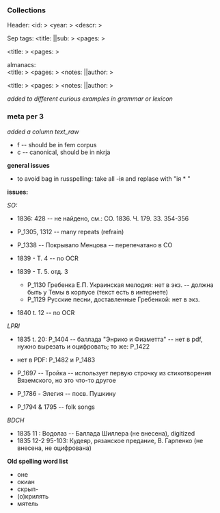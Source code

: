 ### Collections

Header:
<id: >
<year: >
<descr:  >


Sep tags:
<title: ||sub: >
<pages: >
  
<title: >
<pages: >

<genre title: >
<notes: >
  
almanacs:  
<title: >
<pages: >
<notes: ||author: >

  

<title: >
<pages: >
<notes: ||author: >
  
*added <sic> to different curious examples in grammar or lexicon*

### meta per 3
  
*added a column text_raw*  
* f -- should be in fem corpus
* c -- canonical, should be in nkrja
  
**general issues**
* to avoid bag in russpelling: take all -iя and replase with "iя * "
  

**issues:**  
  
*SO:*
* 1836: 428 -- не найдено, см.: СО. 1836. Ч. 179. 33. 354-356
  

* P_1305, 1312 -- many repeats (refrain)
* P_1338 -- Покрывало Менцова -- перепечатано в СО
  

* 1839 - T. 4 -- no OCR  

* 1839 - Т. 5. отд. 3
	* Р_1130 Гребенка Е.П. Украинская мелодия: нет в экз. -- должна быть у Темы в корпусе (текст есть в интернете)
	* Р_1129 Русские песни, доставленные Гребенкой: нет в экз.

* 1840 t. 12 -- no OCR 

*LPRI*
- 1835 t. 20: P_1404 -- баллада "Энрико и Фиаметта" -- нет в pdf, нужно вырезать и оцифровать; то же: Р_1422
- нет в PDF: P_1482 и P_1483

- P_1697 -- Тройка -- использует первую строчку из стихотворения Вяземского, но это что-то другое
- P_1786 - Элегия -- посв. Пушкину
- P_1794 & 1795 -- folk songs


*BDCH* 
- 1835 11 : Водолаз -- Баллада Шиллера (не внесена), digitized
- 1835 12-2 95-103: Кудеяр,  рязанское предание, В. Гарпенко (не внесена, не оцифрована)


**Old spelling word list**
- оне
- окиан
- скрып-
- (о)крилять
- мятель
